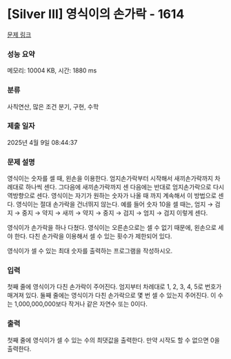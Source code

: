 # [Silver III] 영식이의 손가락 - 1614 

[문제 링크](https://www.acmicpc.net/problem/1614) 

### 성능 요약

메모리: 10004 KB, 시간: 1880 ms

### 분류

사칙연산, 많은 조건 분기, 구현, 수학

### 제출 일자

2025년 4월 9일 08:44:37

### 문제 설명

<p>영식이는 숫자를 셀 때, 왼손을 이용한다. 엄지손가락부터 시작해서 새끼손가락까지 차례대로 하나씩 센다. 그다음에 새끼손가락까지 센 다음에는 반대로 엄지손가락으로 다시 역방향으로 센다. 영식이는 자기가 원하는 숫자가 나올 때 까지 계속해서 이 방법으로 센다. 영식이는 절대 손가락을 건너뛰지 않는다. 예를 들어 숫자 10을 셀 때는, 엄지 → 검지 → 중지 → 약지 → 새끼 → 약지 → 중지 → 검지 → 엄지 → 검지 이렇게 센다.</p>

<p>영식이가 손가락을 하나 다쳤다. 영식이는 오른손으로는 셀 수 없기 때문에, 왼손으로 세야 한다. 다친 손가락을 이용해서 셀 수 있는 횟수가 제한되어 있다.</p>

<p>영식이가 셀 수 있는 최대 숫자를 출력하는 프로그램을 작성하시오.</p>

### 입력 

 <p>첫째 줄에 영식이가 다친 손가락이 주어진다. 엄지부터 차례대로 1, 2, 3, 4, 5로 번호가 매겨져 있다. 둘째 줄에는 영식이가 다친 손가락으로 몇 번 셀 수 있는지 주어진다. 이 수는 1,000,000,000보다 작거나 같은 자연수 또는 0이다.</p>

### 출력 

 <p>첫째 줄에 영식이가 셀 수 있는 수의 최댓값을 출력한다. 만약 시작도 할 수 없으면 0을 출력한다.</p>

